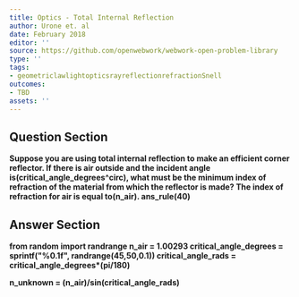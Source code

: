 ```yaml
---
title: Optics - Total Internal Reflection
author: Urone et. al
date: February 2018
editor: ''
source: https://github.com/openwebwork/webwork-open-problem-library
type: ''
tags:
- geometriclawlightopticsrayreflectionrefractionSnell
outcomes:
- TBD
assets: ''
---
```


## Question Section 

<b>
Suppose you are using total internal reflection to make an efficient corner reflector. If there is air outside and the incident angle is(critical_angle_degrees^circ), what must be the minimum index of refraction of the material from which the reflector is made? The index of refraction for air is equal to(n_air).
ans_rule(40)



## Answer Section

from random import randrange
n_air = 1.00293
critical_angle_degrees = sprintf("%0.1f", randrange(45,50,0.1))
critical_angle_rads = critical_angle_degrees*(pi/180)

n_unknown = (n_air)/sin(critical_angle_rads)